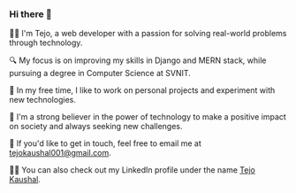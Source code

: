 ### Hi there 👋

<!--
**Tejoooo/Tejoooo** is a ✨ _special_ ✨ repository because its `README.md` (this file) appears on your GitHub profile.

Here are some ideas to get you started:

- 🔭 I’m currently working on ...
- 🌱 I’m currently learning ...
- 👯 I’m looking to collaborate on ...
- 🤔 I’m looking for help with ...
- 💬 Ask me about ...
- 📫 How to reach me: ...
- 😄 Pronouns: ...
- ⚡ Fun fact: ...

-->
👨‍💻 I'm Tejo, a web developer with a passion for solving real-world problems through technology.

🔍 My focus is on improving my skills in Django and MERN stack, while pursuing a degree in Computer Science at SVNIT.

🚀 In my free time, I like to work on personal projects and experiment with new technologies. 
 
🤖 I'm a strong believer in the power of technology to make a positive impact on society and always seeking new challenges.

📩 If you'd like to get in touch, feel free to email me at tejokaushal001@gmail.com.

🧑‍💼 You can also check out my LinkedIn profile under the name [Tejo Kaushal](https://www.linkedin.com/in/tejo-kaushal-4a32b5256/).

